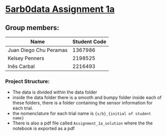 # <u>5arb0data Assignment 1a</u>

## Group members:

| Name                   | Student Code |
| ---------------------- | ------------ |
| Juan Diego Chu Peramas | 1367986      |
| Kelsey Penners         | 2198525      |
| Inês Carbal            | 2216493      |

### Project Structure:

- The data is divided within the data folder
- inside the data folder there is a smooth and bumpy folder
  inside each of these folders, there is a folder containing the sensor information for each trial.
- the nomenclature for each trial name is `{s/b}_{initial of student name}`
- There is also a pdf file called `Assignment_1a_solution` where the the notebook is exported as a pdf
